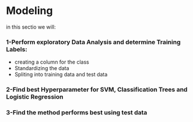 # Modeling
in this sectio we will:
### 1-Perform exploratory Data Analysis and determine Training Labels:
  - creating a column for the class
  - Standardizing the data
  - Spliting into training data and test data
### 2-Find best Hyperparameter for SVM, Classification Trees and Logistic Regression

### 3-Find the method performs best using test data
